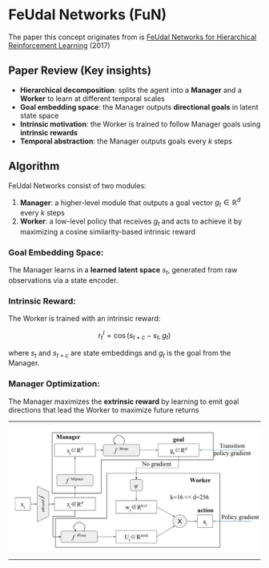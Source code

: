 # FeUdal Networks (FuN)

The paper this concept originates from is [FeUdal Networks for Hierarchical Reinforcement Learning](https://arxiv.org/pdf/1703.01161) (2017)

## Paper Review (Key insights)
- **Hierarchical decomposition**: splits the agent into a **Manager** and a **Worker** to learn at different temporal scales
- **Goal embedding space**: the Manager outputs **directional goals** in latent state space
- **Intrinsic motivation**: the Worker is trained to follow Manager goals using **intrinsic rewards**
- **Temporal abstraction**: the Manager outputs goals every *k* steps

## Algorithm

FeUdal Networks consist of two modules:

1. **Manager**: a higher-level module that outputs a goal vector $g_t \in \mathbb{R}^d$ every $k$ steps
2. **Worker**: a low-level policy that receives $g_t$ and acts to achieve it by maximizing a cosine similarity-based intrinsic reward

### Goal Embedding Space:
The Manager learns in a **learned latent space** $s_t$, generated from raw observations via a state encoder.

### Intrinsic Reward:
The Worker is trained with an intrinsic reward:
```math
r^I_t = \cos(s_{t+c} - s_t, g_t)
```
where $s_t$ and $s_{t+c}$ are state embeddings and $g_t$ is the goal from the Manager.

### Manager Optimization:
The Manager maximizes the **extrinsic reward** by learning to emit goal directions that lead the Worker to maximize future returns

---

<img src="FuN.png" width="600" />

---